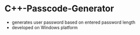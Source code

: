 # C++-Passcode-Generator

- generates user password based on entered password length
- developed on Windows platform

  
